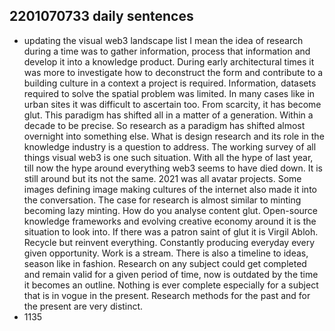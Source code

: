 ## 2201070733 daily sentences

* updating the visual web3 landscape list
I mean the idea of research during a time was to gather information, process that information and develop it into a knowledge product.
During early architectural times it was more to investigate how to deconstruct the form and contribute to a building culture in a context a project is required.
Information, datasets required to solve the spatial problem was limited.
In many cases like in urban sites it was difficult to ascertain too. 
From scarcity, it has become glut.
This paradigm has shifted all in a matter of a generation.
Within a decade to be precise.
So research as a paradigm has shifted almost overnight into something else.
What is design research and its role in the knowledge industry is a question to address.
The working survey of all things visual web3 is one such situation.
With all the hype of last year, till now the hype around everything web3 seems to have died down.
It is still around but its not the same. 
2021 was all avatar projects. 
Some images defining image making cultures of the internet also made it into the conversation. 
The case for research is almost similar to minting becoming lazy minting.
How do you analyse content glut.
Open-source knowledge frameworks and evolving creative economy around it is the situation to look into. 
If there was a patron saint of glut it is Virgil Abloh.
Recycle but reinvent everything. 
Constantly producing everyday every given opportunity. 
Work is a stream. 
There is also a timeline to ideas, season like in fashion. 
Research on any subject could get completed and remain valid for a given period of time, now is outdated by the time it becomes an outline.
Nothing is ever complete especially for a subject that is in vogue in the present.
Research methods for the past and for the present are very distinct.
* 1135   